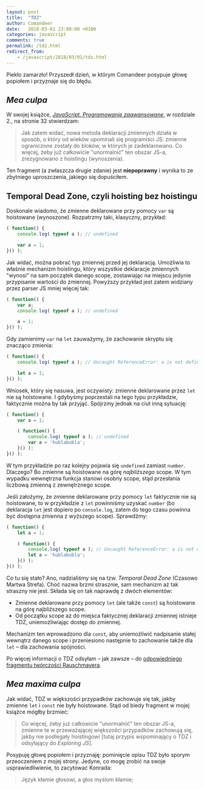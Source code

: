 ```yaml
---
layout: post
title:  "TDZ"
author: Comandeer
date:   2018-03-01 23:00:00 +0100
categories: javascript
comments: true
permalink: /tdz.html
redirect_from:
    - /javascript/2018/03/01/tdz.html
---
```


Piekło zamarzło! Przyszedł dzień, w którym Comandeer posypuje głowę popiołem i przyznaje się do błędu.

## <i lang="la">Mea culpa</i>

W swojej książce, [<i>JavaScript. Programowanie zaawansowane</i>](https://helion.pl/ksiazki/javascript-programowanie-zaawansowane-tomasz-comandeer-jakut,jascpz.htm), w rozdziale 2., na stronie 32 stwierdzam:

>   Jak zatem widać, nowa metoda deklaracji zmiennych działa w sposób, o który od wieków upominali się programiści JS: zmienne ograniczone zostały do bloków, w których je zadeklarowano. Co więcej, żeby już całkowicie "unormalnić" ten obszar JS-a, zrezygnowano z hoistingu (wynoszenia).

Ten fragment (a zwłaszcza drugie zdanie) jest **niepoprawny** i wynika to ze zbytniego uproszczenia, jakiego się dopuściłem.

## Temporal Dead Zone, czyli hoisting bez hoistingu

Doskonale wiadomo, że zmienne deklarowane przy pomocy `var` są hoistowane (wynoszone). Rozpatrzmy taki, klasyczny, przykład:

```javascript
( function() {
	console.log( typeof a ); // undefined

	var a = 1;
}() );
```

Jak widać, można pobrać typ zmiennej przed jej deklaracją. Umożliwia to właśnie mechanizm hoistingu, który wszystkie deklaracje zmiennych "wynosi" na sam początek danego scope, zostawiając na miejscu jedynie przypisanie wartości do zmiennej. Powyższy przykład jest zatem widziany przez parser JS mniej więcej tak:

```javascript
( function() {
	var a;
	console.log( typeof a ); // undefined

	a = 1;
}() );
```

Gdy zamienimy `var` na `let` zauważymy, że zachowanie skryptu się znacząco zmienia:

```javascript
( function() {
	console.log( typeof a ); // Uncaught ReferenceError: a is not defined

	let a = 1;
}() );
```

Wniosek, który się nasuwa, jest oczywisty: zmienne deklarowane przez `let` nie są hoistowane. I gdybyśmy poprzestali na tego typu przykładzie, faktycznie można by tak przyjąć. Spójrzmy jednak na ciut inną sytuację:

```javascript
( function() {
	var a = 1;

	( function() {
		console.log( typeof a ); // undefined
		var a = 'hublabubla';
	}() );
}() );
```

W tym przykładzie po raz kolejny pojawia się `undefined` zamiast `number`. Dlaczego? Bo zmienne są hoistowane na górę _najbliższego_ scope. W tym wypadku wewnętrzna funkcja stanowi osobny scope, stąd przesłania liczbową zmienną z zewnętrznego scope.

Jeśli założymy, że zmienne deklarowane przy pomocy `let` faktycznie nie są hoistowane, to w przykładzie z `let` powinniśmy uzyskać `number` (bo deklaracja `let` jest dopiero po `console.log`, zatem do tego czasu powinna być dostępna zmienna z wyższego scope). Sprawdźmy:

```javascript
( function() {
	let a = 1;

	( function() {
		console.log( typeof a ); // Uncaught ReferenceError: a is not defined
		let a = 'hublabubla';
	}() );
}() );
```

Co tu się stało? Ano, nadzialiśmy się na tzw. <i lang="en">Temporal Dead Zone</i> (Czasowo Martwa Strefa). Choć nazwa brzmi strasznie, sam mechanizm aż tak straszny nie jest. Składa się on tak naprawdę z dwóch elementów:

*   Zmienne deklarowane przy pomocy `let` (ale także `const`) są hoistowane na górę najbliższego scope.
*   Od początku scope aż do miejsca faktycznej deklaracji zmiennej istnieje TDZ, uniemożliwiając dostęp do zmiennej.

Mechanizm ten wprowadzono dla `const`, aby uniemożliwić nadpisanie stałej wewnątrz danego scope i przeniesiono następnie to zachowanie także dla `let` – dla zachowania spójności.

Po więcej informacji o TDZ odsyłam – jak zawsze – do [odpowiedniego fragmentu twórczości Rauschmayera](http://exploringjs.com/es6/ch_variables.html#sec_temporal-dead-zone).

## <i lang="la">Mea maxima culpa</i>

Jak widać, TDZ w większości przypadków zachowuje się tak, jakby zmienne `let` i `const` nie były hoistowane. Stąd od biedy fragment w mojej książce mógłby brzmieć:

>   Co więcej, żeby już całkowicie "unormalnić" ten obszar JS-a, zmienne te w przeważającej większości przypadków zachowują się, jakby nie podlegały hoistingowi [tutaj przypis wspominający o TDZ i odsyłający do <i>Exploring JS</i>].

Posypuję głowę popiołem i przyznaję: pominięcie opisu TDZ było sporym przeoczeniem z mojej strony. Jedyne, co mogę zrobić na swoje usprawiedliwienie, to zacytować Konrada:

>   Język kłamie głosowi, a głos myślom kłamie;
